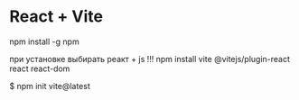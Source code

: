 # React + Vite

npm install -g npm

 при установке выбирать реакт + js !!!
 npm install vite @vitejs/plugin-react react react-dom

 $ npm init vite@latest